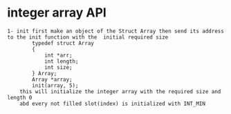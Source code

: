 # integer array API

    1- init first make an object of the Struct Array then send its address to the init function with the  initial required size
            typedef struct Array
            {
                int *arr;
                int length;
                int size;
            } Array;
            Array *array;
            init(array, 5);
        this will initialize the integer array with the required size and length 0
        abd every not filled slot(index) is initialized with INT_MIN
